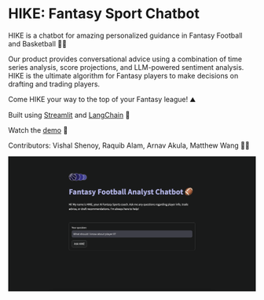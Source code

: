 # HIKE: Fantasy Sport Chatbot

HIKE is a chatbot for amazing personalized guidance in Fantasy Football and Basketball 🏈🏀

Our product provides conversational advice using a combination of time series analysis, score projections, and LLM-powered sentiment analysis. HIKE is the ultimate algorithm for Fantasy players to make decisions on drafting and trading players.

Come HIKE your way to the top of your Fantasy league! ⛰️

Built using <a href="https://streamlit.io">Streamlit</a> and <a href="https://langchain.com">LangChain</a> 🔨

Watch the <a href="https://www.youtube.com/watch?v=c6inhEnC4-I">demo</a> 🎥

Contributors: Vishal Shenoy, Raquib Alam, Arnav Akula, Matthew Wang 👨‍💻

<img src="chatbotphoto.png"></img>
